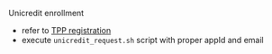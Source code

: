 Unicredit enrollment

* refer to [TPP registration](https://tinkab.atlassian.net/wiki/spaces/INT/pages/1591541785/Customer+TPP+Registration+-+Handelsbanken)
* execute ```unicredit_request.sh``` script with proper appId and email
